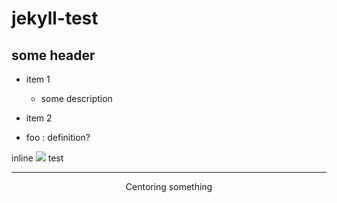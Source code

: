 # jekyll-test

## some header

- item 1
  - some description
- item 2

- foo : definition?


inline ![](https://visitor-badge.glitch.me/badge?page_id=peccu.jekyll-test) test

<hr/>

<p align="center">
Centoring something
</p>
